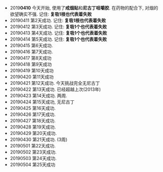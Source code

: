 - 2019**0410** 今天开始, 使用了**戒烟贴**和**尼古丁咀嚼胶**. 在药物的配合下, 对烟的欲望确实不强. 记住: **复吸1根也代表着失败**
- 20190411 第2天成功. 记住: **复吸1根也代表着失败**
- 20190412 第3天成功. 记住: **复吸1个也代表着失败**
- 20190413 第4天成功. 记住: **复吸1个也代表着失败**
- 20190414 第5天成功. 记住: **复吸1个也代表着失败**
- 20190415 第6天成功. 
- 20190416 第7天成功. 
- 20190417 第8天成功
- 20190418 第9天成功
- 20190419 第10天成功 
- 20190420 第11天成功
- 20190421 第12天成功. 今天挑战完全无尼古丁
- 20190422 第13天成功. 已经超越上次(2013年)
- 20190423 第14天成功. 两周. 
- 20190424 第15天成功, 无尼古丁
- 20190425 第16天成功. 
- 20190426 第17天成功. 
- 20190427 第18天成功.
- 20190428 第19天成功. 
- 20190429 第20天成功. 
- 20190430 第21天成功. (3周)
- 20190501 第22天成功. 
- 20190502 第23天成功.  
- 20190503 第24天成功. 
- 20190504 第25天成功
